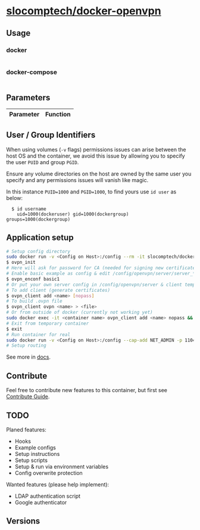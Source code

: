 
# [slocomptech/docker-openvpn]()


## Usage

### docker

``` bash

```

### docker-compose

```

```

## Parameters

|**Parameter**|**Function**|
|:-----------:|:----------:|

## User / Group Identifiers

When using volumes (`-v` flags) permissions issues can arise between the host OS and the container, we avoid this issue by allowing you to specify the user `PUID` and group `PGID`.

Ensure any volume directories on the host are owned by the same user you specify and any permissions issues will vanish like magic.

In this instance `PUID=1000` and `PGID=1000`, to find yours use `id user` as below:

```
  $ id username
    uid=1000(dockeruser) gid=1000(dockergroup) groups=1000(dockergroup)
```

## Application setup

``` bash
# Setup config directory
sudo docker run -v <Config on Host>:/config --rm -it slocomptech/docker-openvpn bash
$ ovpn_init
# Here will ask for password for CA (needed for signing new certificates) (add nopass if you dont want to set password)
# Enable basic example as config & edit /config/openvpn/server/server_*.conf & /config/openvpn/client_*.conf
$ ovpn_enconf basic1
# Or put your own server config in /config/openvpn/server & client template (without certs) to /config/openvpn/client
# To add client (generate certificates)
$ ovpn_client add <name> [nopass]
# To build .ovpn file
$ ovpn_client ovpn <name> > <file>
# Or from outside of docker (currently not working yet)
sudo docker exec -it <container name> ovpn_client add <name> nopass && ovpn_client ovpn <name> > <file>
# Exit from temporary container
$ exit
# Run container for real
sudo docker run -v <Config on Host>:/config --cap-add NET_ADMIN -p 1104:1194/udp --restart=unless-stopped slocomptech/docker-openvpn
# Setup routing

```

See more in [docs](docs).  

## Contribute

Feel free to contribute new features to this container, but first see [Contribute Guide](CONTRIBUTING.md).

## TODO

Planed features:

- Hooks
- Example configs
- Setup instructions
- Setup scripts
- Setup & run via environment variables
- Config overwrite protection

Wanted features (please help implement):

- LDAP authentication script
- Google authenticator 

## Versions

